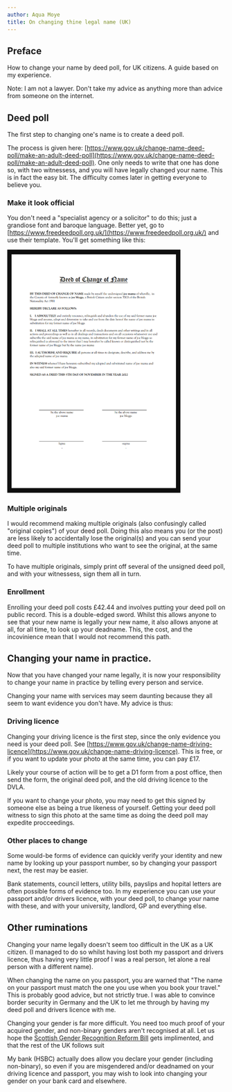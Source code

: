 ```yaml
---
author: Aqua Moye
title: On changing thine legal name (UK)
---
```

## Preface
How to change your name by deed poll, for UK citizens. A guide based on my experience.

Note: I am not a lawyer. Don't take my advice as anything more than advice from someone on the internet.

## Deed poll
The first step to changing one's name is to create a deed poll. 

The process is given here: [https://www.gov.uk/change-name-deed-poll/make-an-adult-deed-poll](https://www.gov.uk/change-name-deed-poll/make-an-adult-deed-poll).
One only needs to write that one has done so, with two witnessess, and you will have legally changed your name. This is in fact the easy bit. The difficulty comes later in getting everyone to believe you.

### Make it look official
You don't need a "specialist agency or a solicitor" to do this; just a grandiose font and baroque language. Better yet, go to [https://www.freedeedpoll.org.uk/](https://www.freedeedpoll.org.uk/) and use their template. You'll get something like this:

<img src="https://raw.githubusercontent.com/noseapus/noseapus.github.io/master/deed%20poll.png" alt="Deed Poll" width="400"/>
<!---
![Deed Poll](https://raw.githubusercontent.com/noseapus/noseapus.github.io/master/deed%20poll.png "Deed Poll")
--->

### Multiple originals
I would recommend making multiple originals (also confusingly called "original copies") of your deed poll. Doing this also means you (or the post) are less likely to accidentally lose the original(s) and you can send your deed poll to multiple institutions who want to see the original, at the same time.

To have multiple originals, simply print off several of the unsigned deed poll, and with your witnessess, sign them all in turn.

### Enrollment
Enrolling your deed poll costs £42.44 and involves putting your deed poll on public record. This is a double-edged sword. Whilst this allows anyone to see that your new name is legally your new name, it also allows anyone at all, for all time, to look up your deadname. This, the cost, and the incovinience mean that I would not recommend this path.

## Changing your name in practice.
Now that you have changed your name legally, it is now your responsibility to change your name in practice by telling every person and service.

Changing your name with services may seem daunting because they all seem to want evidence you don't have. My advice is thus:

### Driving licence
Changing your driving licence is the first step, since the only evidence you need is your deed poll. See [https://www.gov.uk/change-name-driving-licence](https://www.gov.uk/change-name-driving-licence). This is free, or if you want to update your photo at the same time, you can pay £17.

Likely your course of action will be to get a D1 form from a post office, then send the form, the original deed poll, and the old driving licence to the DVLA. 

If you want to change your photo, you may need to get this signed by someone else as being a true likeness of yourself. Getting your deed poll witness to sign this photo at the same time as doing the deed poll may expedite procceedings.

### Other places to change
Some would-be forms of evidence can quickly verify your identity and new name by looking up your passport number, so by changing your passport next, the rest may be easier. 

Bank statements, council letters, utility bills, payslips and hopital letters are often possible forms of evidence too. In my experience you can use your passport and/or drivers licence, with your deed poll, to change your name with these, and with your university, landlord, GP and everything else.

## Other ruminations
Changing your name legally doesn't seem too difficult in the UK as a UK citizen. (I managed to do so whilst having lost both my passport and drivers licence, thus having very little proof I was a real person, let alone a real person with a different name).

When changing the name on you passport, you are warned that "The name on your passport must match the one you use when you book your travel." This is probably good advice, but not strictly true. I was able to convince border security in Germany and the UK to let me through by having my deed poll and drivers licence with me.

Changing your gender is far more difficult.  You need too much proof of your acquired gender, and non-binary genders aren't recognised at all. Let us hope the [Scottish Gender Recognition Reform Bill](https://www.parliament.scot/bills-and-laws/bills/gender-recognition-reform-scotland-bill) gets implimented, and that the rest of the UK follows suit

My bank (HSBC) actually does allow you declare your gender (including non-binary), so even if you are misgendered and/or deadnamed on your driving licence and passport, you may wish to look into changing your gender on your bank card and elsewhere.
